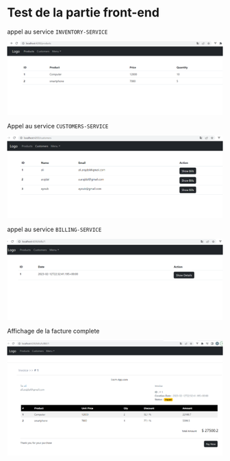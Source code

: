 # Test de la partie front-end
appel au service `INVENTORY-SERVICE`

<img src="./captures/0.PNG">

Appel au service `CUSTOMERS-SERVICE`

<img src="./captures/1.PNG">

appel au service `BILLING-SERVICE`

<img src="./captures/2.PNG">

Affichage de la facture complete

<img src="./captures/3.PNG">
